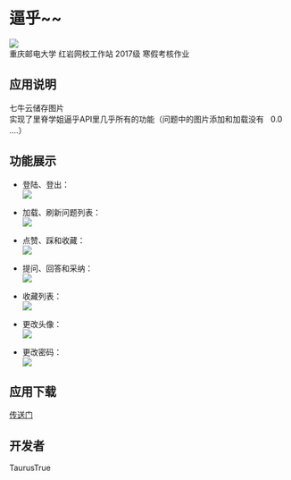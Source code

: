 # 逼乎~~
![](readmeFile/Logo.png)<br>
重庆邮电大学 红岩网校工作站 2017级 寒假考核作业

## 应用说明
七牛云储存图片<br>
实现了里脊学姐逼乎API里几乎所有的功能（问题中的图片添加和加载没有   0.0  ....）

## 功能展示

+ 登陆、登出：<br>
![](readmeFile/function1.gif)

+ 加载、刷新问题列表：<br>
![](readmeFile/function2.gif)

+ 点赞、踩和收藏：<br>
![](readmeFile/function3.gif)

+ 提问、回答和采纳：<br>
![](readmeFile/function4.gif)

+ 收藏列表：<br>
![](readmeFile/function5.gif)

+ 更改头像：<br>
![](readmeFile/function6.gif)

+ 更改密码：<br>
![](readmeFile/function7.gif)

## 应用下载
[传送门](https://github.com/TaurusTrue/bihu/blob/master/release/app-release.apk)

## 开发者
TaurusTrue

